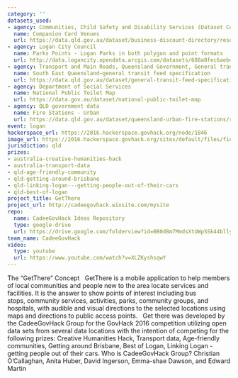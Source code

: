 ```yaml
---
category: ''
datasets_used:
- agency: Communities, Child Safety and Disability Services (Dataset Custodian)
  name: Companion Card Venues
  url: https://data.qld.gov.au/dataset/business-discount-directory/resource/5da0fa14-33a2-4046-9f94-f96a90819b15
- agency: Logan City Council
  name: Parks Points - Logan Parks in both polygon and point formats
  url: http://data.logancity.opendata.arcgis.com/datasets/688a8fec6aeb49d8b331ce9a92c8fa88_0.csv
- agency: Transport and Main Roads, Queensland Government, General transit feed specification (GTFS)—South East Queensland, licensed under Creative Commons Attribution sourced on 30 July 2016(Dataset Custodian)
  name: South East Queensland—general transit feed specification
  url: https://data.qld.gov.au/dataset/general-transit-feed-specification-gtfs-seq/resource/be7f19e5-3ee8-4396-b9eb-46f6b4ce8039#
- agency: Department of Social Services
  name: National Public Toilet Map
  url: https://data.gov.au/dataset/national-public-toilet-map
- agency: QLD government data
  name: Fire Stations - Urban
  url: https://data.qld.gov.au/dataset/queensland-urban-fire-stations/resource/a4663955-168b-4b12-8990-4b3f40323ac0
event: logan
hackerspace_url: https://2016.hackerspace.govhack.org/node/1846
image_url: https://2016.hackerspace.govhack.org/sites/default/files/field/image/Capture_2.PNG
jurisdiction: qld
prizes:
- australia-creative-humanities-hack
- australia-transport-data
- qld-age-friendly-community
- qld-getting-around-brisbane
- qld-linking-logan---getting-people-out-of-their-cars
- qld-best-of-logan
project_title: GetThere
project_url: http://cadeegovhack.wixsite.com/mysite
repo:
  name: CadeeGovHack Ideas Repository
  type: google-drive
  url: https://drive.google.com/folderview?id=0B0d8m7MmdsXtUWpSSk44bllySlk&usp=sharing
team_name: CadeeGovHack
video:
  type: youtube
  url: https://www.youtube.com/watch?v=XLZKyshsqwY
---
```


The “GetThere” Concept
 
GetThere is a mobile application to help members of local communities and people new to the area locate services and facilities. It is the answer to show points of interest including bus stops, community services, activities, parks, community groups, and hospitals, with audible and visual directions to the selected locations using maps and directions to public access points.
 
Get there was developed by the CadeeGovHack Group for the GovHack 2016 competition utilizing open data sets from several data locations with the intention of competing for the following prizes: Creative Humanities Hack, Transport data, Age-friendly communities, Getting around Brisbane, Best of Logan, Linking Logan - getting people out of their cars.
Who is CadeeGovHack Group?
Christian O’Callaghan, Anita Huber, David Ingerson, Emma-shae Dawson, and Edward Martin